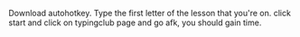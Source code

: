 Download autohotkey.
Type the first letter of the lesson that you're on. 
click start and click on typingclub page and go afk, you should gain time.
